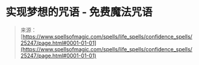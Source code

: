 <!--yml

category: 未分类

date: 2024-06-12 19:11:59

-->

# 实现梦想的咒语 - 免费魔法咒语

> 来源：[https://www.spellsofmagic.com/spells/life_spells/confidence_spells/25247/page.html#0001-01-01](https://www.spellsofmagic.com/spells/life_spells/confidence_spells/25247/page.html#0001-01-01)
